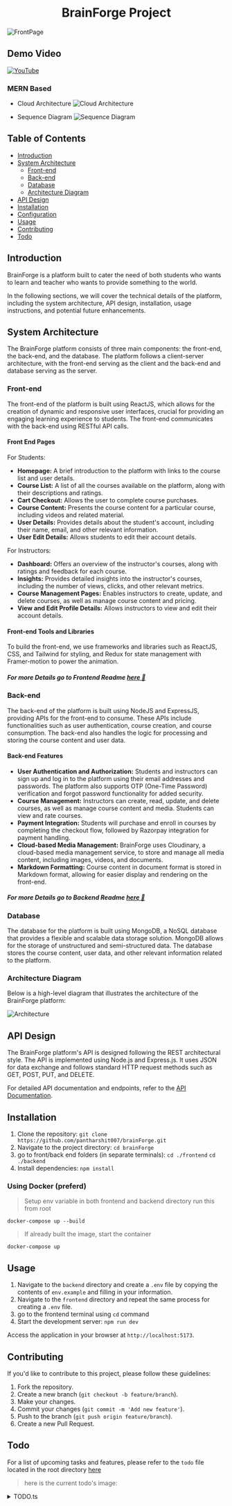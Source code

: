 <h1 align="center"> BrainForge Project </h1>

![FrontPage](./frontend/public/Images/frontPage.png)

## Demo Video

[![YouTube](./frontend/public/Images/frontPage.png)](https://youtu.be/nk1AYOY_lS0)

### MERN Based

- Cloud Architecture
  ![Cloud Architecture](./frontend/public/Images/Cloud-Architecture.png)

- Sequence Diagram
  ![Sequence Diagram](./frontend/public/Images/Sequence-Diagram.png)

## Table of Contents

- [Introduction](#introduction)
- [System Architecture](#system-architecture)
  - [Front-end](#front-end)
  - [Back-end](#back-end)
  - [Database](#database)
  - [Architecture Diagram](#architecture-diagram)
- [API Design](#api-design)
- [Installation](#installation)
- [Configuration](#configuration)
- [Usage](#usage)
- [Contributing](#contributing)
- [Todo](#todo)

## Introduction

BrainForge is a platform built to cater the need of both students who wants to learn and teacher who wants to provide something to the world.

In the following sections, we will cover the technical details of the platform, including the system architecture, API design, installation, usage instructions, and potential future enhancements.

## System Architecture

The BrainForge platform consists of three main components: the front-end, the back-end, and the database. The platform follows a client-server architecture, with the front-end serving as the client and the back-end and database serving as the server.

### Front-end

The front-end of the platform is built using ReactJS, which allows for the creation of dynamic and responsive user interfaces, crucial for providing an engaging learning experience to students. The front-end communicates with the back-end using RESTful API calls.

#### Front End Pages

For Students:

- **Homepage:** A brief introduction to the platform with links to the course list and user details.
- **Course List:** A list of all the courses available on the platform, along with their descriptions and ratings.
- **Cart Checkout:** Allows the user to complete course purchases.
- **Course Content:** Presents the course content for a particular course, including videos and related material.
- **User Details:** Provides details about the student's account, including their name, email, and other relevant information.
- **User Edit Details:** Allows students to edit their account details.

For Instructors:

- **Dashboard:** Offers an overview of the instructor's courses, along with ratings and feedback for each course.
- **Insights:** Provides detailed insights into the instructor's courses, including the number of views, clicks, and other relevant metrics.
- **Course Management Pages:** Enables instructors to create, update, and delete courses, as well as manage course content and pricing.
- **View and Edit Profile Details:** Allows instructors to view and edit their account details.

#### Front-end Tools and Libraries

To build the front-end, we use frameworks and libraries such as ReactJS, CSS, and Tailwind for styling, and Redux for state management with Framer-motion to power the animation.

##### For more Details go to Frontend Readme [here 🚀](/frontend)

### Back-end

The back-end of the platform is built using NodeJS and ExpressJS, providing APIs for the front-end to consume. These APIs include functionalities such as user authentication, course creation, and course consumption. The back-end also handles the logic for processing and storing the course content and user data.

#### Back-end Features

- **User Authentication and Authorization:** Students and instructors can sign up and log in to the platform using their email addresses and passwords. The platform also supports OTP (One-Time Password) verification and forgot password functionality for added security.
- **Course Management:** Instructors can create, read, update, and delete courses, as well as manage course content and media. Students can view and rate courses.
- **Payment Integration:** Students will purchase and enroll in courses by completing the checkout flow, followed by Razorpay integration for payment handling.
- **Cloud-based Media Management:** BrainForge uses Cloudinary, a cloud-based media management service, to store and manage all media content, including images, videos, and documents.
- **Markdown Formatting:** Course content in document format is stored in Markdown format, allowing for easier display and rendering on the front-end.

##### For more Details go to Backend Readme [here 🚀](/backend)

### Database

The database for the platform is built using MongoDB, a NoSQL database that provides a flexible and scalable data storage solution. MongoDB allows for the storage of unstructured and semi-structured data. The database stores the course content, user data, and other relevant information related to the platform.

### Architecture Diagram

Below is a high-level diagram that illustrates the architecture of the BrainForge platform:

![Architecture](./frontend/public/Images/Cloud-Architecture.png)

## API Design

The BrainForge platform's API is designed following the REST architectural style. The API is implemented using Node.js and Express.js. It uses JSON for data exchange and follows standard HTTP request methods such as GET, POST, PUT, and DELETE.

For detailed API documentation and endpoints, refer to the [API Documentation](/api-docs).

## Installation

1. Clone the repository: `git clone https://github.com/pantharshit007/brainForge.git`
2. Navigate to the project directory: `cd brainForge`
3. go to front/back end folders (in separate terminals):
   `cd ./frontend`
   `cd ./backend`
4. Install dependencies: `npm install`

### Using Docker (preferd)

> Setup env variable in both frontend and backend directory run this from root

```
docker-compose up --build
```

> If already built the image, start the container

```
docker-compose up
```

## Usage

1. Navigate to the `backend` directory and create a `.env` file by copying the contents of `env.example` and filling in your information.
2. Navigate to the `frontend` directory and repeat the same process for creating a `.env` file.
3. go to the frontend terminal using `cd` command
4. Start the development server: `npm run dev`

Access the application in your browser at `http://localhost:5173`.

## Contributing

If you'd like to contribute to this project, please follow these guidelines:

1. Fork the repository.
2. Create a new branch (`git checkout -b feature/branch`).
3. Make your changes.
4. Commit your changes (`git commit -m 'Add new feature'`).
5. Push to the branch (`git push origin feature/branch`).
6. Create a new Pull Request.

## Todo

For a list of upcoming tasks and features, please refer to the `todo` file located in the root directory [here](/frontend/TODO.ts)

> here is the current todo's image:

<details>
  <summary>TODO.ts</summary>
  
  used extension [here](https://marketplace.visualstudio.com/items?itemName=aaron-bond.better-comments) 
  
![TODO](./frontend/public/Images/todo.png)

</details>
